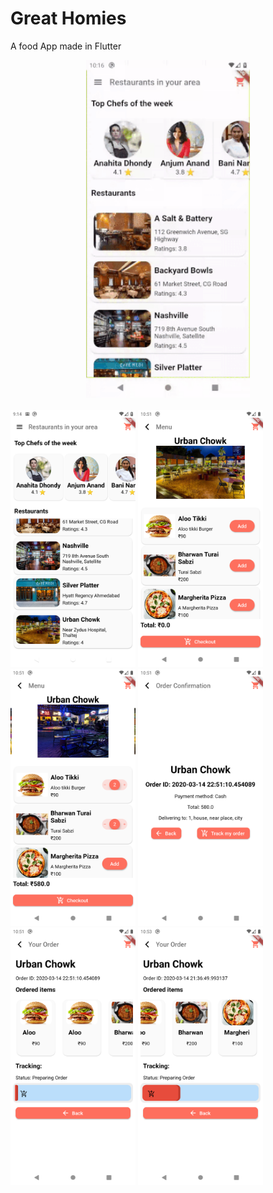 # Great Homies
A food App made in Flutter



<div align="center">
  <img src="demo.gif" height="540"/>
</div>

<br>
<img src="Screenshot_1.png" width=200>
<img src= "Screenshot_2.png" width=200>
<img src= "Screenshot_3.png" width=200>
<img src= "Screenshot_4.png" width=200>
<img src= "Screenshot_5.png" width=200>
<img src= "Screenshot_6.png" width=200>
